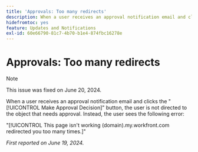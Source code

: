 ```yaml
---
title: 'Approvals: Too many redirects'
description: When a user receives an approval notification email and clicks the Make Approval Decision button, the user is not directed to the object that needs approval. Instead, the user sees an error.
hidefromtoc: yes
feature: Updates and Notifications
exl-id: 60e66790-81c7-4b70-b1e4-874fbc16278e
---
```

# Approvals: Too many redirects

>[!NOTE]
>
>This issue was fixed on June 20, 2024.

When a user receives an approval notification email and clicks the "[!UICONTROL Make Approval Decision]" button, the user is not directed to the object that needs approval. Instead, the user sees the following error:

"[!UICONTROL This page isn't working (domain).my.workfront.com redirected you too many times.]"

_First reported on June 19, 2024._
